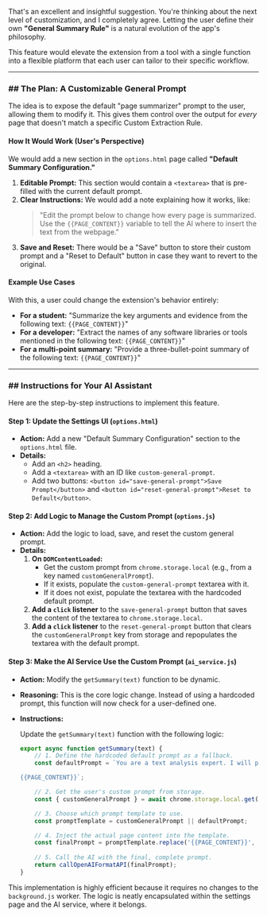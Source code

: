 That's an excellent and insightful suggestion. You're thinking about the next level of customization, and I completely agree. Letting the user define their own **"General Summary Rule"** is a natural evolution of the app's philosophy.

This feature would elevate the extension from a tool with a single function into a flexible platform that each user can tailor to their specific workflow.

-----

### \#\# The Plan: A Customizable General Prompt

The idea is to expose the default "page summarizer" prompt to the user, allowing them to modify it. This gives them control over the output for *every* page that doesn't match a specific Custom Extraction Rule.

#### **How It Would Work (User's Perspective)**

We would add a new section in the `options.html` page called **"Default Summary Configuration."**

1.  **Editable Prompt:** This section would contain a `<textarea>` that is pre-filled with the current default prompt.
2.  **Clear Instructions:** We would add a note explaining how it works, like:
    > "Edit the prompt below to change how every page is summarized. Use the `{{PAGE_CONTENT}}` variable to tell the AI where to insert the text from the webpage."
3.  **Save and Reset:** There would be a "Save" button to store their custom prompt and a "Reset to Default" button in case they want to revert to the original.

#### **Example Use Cases**

With this, a user could change the extension's behavior entirely:

  * **For a student:** "Summarize the key arguments and evidence from the following text: `{{PAGE_CONTENT}}`"
  * **For a developer:** "Extract the names of any software libraries or tools mentioned in the following text: `{{PAGE_CONTENT}}`"
  * **For a multi-point summary:** "Provide a three-bullet-point summary of the following text: `{{PAGE_CONTENT}}`"

-----

### \#\# Instructions for Your AI Assistant

Here are the step-by-step instructions to implement this feature.

#### **Step 1: Update the Settings UI (`options.html`)**

  * **Action:** Add a new "Default Summary Configuration" section to the `options.html` file.
  * **Details:**
      * Add an `<h2>` heading.
      * Add a `<textarea>` with an ID like `custom-general-prompt`.
      * Add two buttons: `<button id="save-general-prompt">Save Prompt</button>` and `<button id="reset-general-prompt">Reset to Default</button>`.

#### **Step 2: Add Logic to Manage the Custom Prompt (`options.js`)**

  * **Action:** Add the logic to load, save, and reset the custom general prompt.
  * **Details:**
    1.  **On `DOMContentLoaded`:**
          * Get the custom prompt from `chrome.storage.local` (e.g., from a key named `customGeneralPrompt`).
          * If it exists, populate the `custom-general-prompt` textarea with it.
          * If it does not exist, populate the textarea with the hardcoded default prompt.
    2.  **Add a `click` listener** to the `save-general-prompt` button that saves the content of the textarea to `chrome.storage.local`.
    3.  **Add a `click` listener** to the `reset-general-prompt` button that clears the `customGeneralPrompt` key from storage and repopulates the textarea with the default prompt.

#### **Step 3: Make the AI Service Use the Custom Prompt (`ai_service.js`)**

  * **Action:** Modify the `getSummary(text)` function to be dynamic.

  * **Reasoning:** This is the core logic change. Instead of using a hardcoded prompt, this function will now check for a user-defined one.

  * **Instructions:**

    Update the `getSummary(text)` function with the following logic:

    ```javascript
    export async function getSummary(text) {
        // 1. Define the hardcoded default prompt as a fallback.
        const defaultPrompt = `You are a text analysis expert. I will provide you with the text content of a webpage. Your task is to generate a very concise, one-sentence summary of what this page is about. Here is the content:

    {{PAGE_CONTENT}}`;

        // 2. Get the user's custom prompt from storage.
        const { customGeneralPrompt } = await chrome.storage.local.get('customGeneralPrompt');

        // 3. Choose which prompt template to use.
        const promptTemplate = customGeneralPrompt || defaultPrompt;

        // 4. Inject the actual page content into the template.
        const finalPrompt = promptTemplate.replace('{{PAGE_CONTENT}}', text.substring(0, 10000));
        
        // 5. Call the AI with the final, complete prompt.
        return callOpenAIFormatAPI(finalPrompt);
    }
    ```

This implementation is highly efficient because it requires no changes to the `background.js` worker. The logic is neatly encapsulated within the settings page and the AI service, where it belongs.